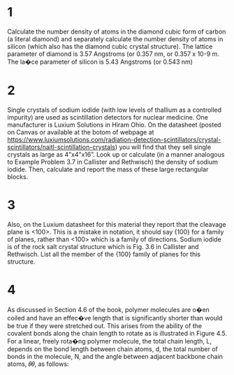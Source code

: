 # 1

Calculate the number density of atoms in the diamond cubic form of carbon (a literal diamond) and separately calculate the number density of atoms in silicon (which also has the diamond cubic crystal structure). The lattice parameter of diamond is 3.57 Angstroms (or 0.357 nm, or 0.357 x 10-9 m. The la�ce parameter of silicon is 5.43 Angstroms (or 0.543 nm)

# 2

Single crystals of sodium iodide (with low levels of thallium as a controlled impurity) are used as scintillation detectors for nuclear medicine. One manufacturer is Luxium Solutions in Hiram Ohio. On the datasheet (posted on Canvas or available at the botom of webpage at https://www.luxiumsolutions.com/radiation-detection-scintillators/crystal-scintillators/naitl-scintillation-crystals) you will find that they sell single crystals as large as 4”x4”x16”. Look up or calculate (in a manner analogous to Example Problem 3.7 in Callister and Rethwisch) the density of sodium iodide. Then, calculate and report the mass of these large rectangular blocks.

# 3

Also, on the Luxium datasheet for this material they report that the cleavage plane is <100>. This is a mistake in notation, it should say {100} for a family of planes, rather than <100> which is a family of directions. Sodium iodide is of the rock salt crystal structure which is Fig. 3.6 in Callister and Rethwisch. List all the member of the {100} family of planes for this structure.

# 4

As discussed in Section 4.6 of the book, polymer molecules are o�en coiled and have an
effec�ve length that is significantly shorter than would be true if they were stretched
out. This arises from the ability of the covalent bonds along the chain length to rotate as
is illustrated in Figure 4.5. For a linear, freely rota�ng polymer molecule, the total chain
length, L, depends on the bond length between chain atoms, d, the total number of
bonds in the molecule, N, and the angle between adjacent backbone chain atoms, 𝜃𝜃, as
follows: